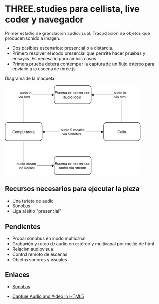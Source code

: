 # THREE.studies para cellista, live coder y navegador

Primer estudio de granulación audiovisual. Traspolación de objetos que producen sonido a imagen. 

- Dos posibles escenarios: presencial o a distancia.
- Primero resolver el modo presencial que permite hacer pruebas y ensayos. Es necesario para ambos casos
- Primera prueba deberá contemplar la captura de un flujo estéreo para enviarlo a la escena de three.js

Diagrama de la maqueta:

![open](https://github.com/EmilioOcelotl/THREE.studies/blob/main/img/three.png)

## Recursos necesarios para ejecutar la pieza

- Una tarjeta de audio
- Sonobus
- Liga al sitio "presencial" 

## Pendientes

- Probar sonobus en modo multicanal
- Grabación y ruteo de audio en estéreo y multicanal por medio de html
- Relación audiovisual
- Control remoto de escenas 
- Objetos sonoros y visuales

## Enlaces

- [Sonobus](https://sonobus.net/)

- [Capture Audio and Video in HTML5](https://www.html5rocks.com/en/tutorials/getusermedia/intro/)